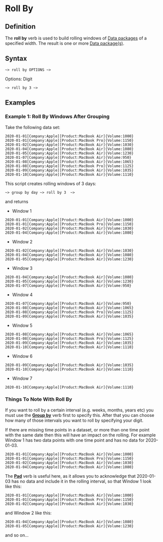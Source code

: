 # Roll By

## Definition

The **roll by** verb is used to build rolling windows of [Data packages](../datapackages.md) of a specified width. The result is one or more [Data package(s)](../datapackages.md).


## Syntax

```language-tractor
~> roll by OPTIONS ~>
```

Options: Digit

```language-tractor
~> roll by 3 ~>
```

## Examples

### Example 1: Roll By Windows After Grouping

Take the following data set:

```language-katsu
2020-01-01[Company:Apple][Product:MacBook Air]{Volume:1000}
2020-01-01[Company:Apple][Product:MacBook Pro]{Volume:1150}
2020-01-02[Company:Apple][Product:MacBook Air]{Volume:1030}
2020-01-04[Company:Apple][Product:MacBook Air]{Volume:1080}
2020-01-05[Company:Apple][Product:MacBook Air]{Volume:1230}
2020-01-07[Company:Apple][Product:MacBook Air]{Volume:950}
2020-01-08[Company:Apple][Product:MacBook Air]{Volume:1065}
2020-01-08[Company:Apple][Product:MacBook Pro]{Volume:1125}
2020-01-09[Company:Apple][Product:MacBook Air]{Volume:1035}
2020-01-10[Company:Apple][Product:MacBook Air]{Volume:1110}
```

This script creates rolling windows of 3 days:

```language-tractor
~> group by day ~> roll by 3  ~>
```

and returns

- Window 1

```language-katsu
2020-01-01[Company:Apple][Product:MacBook Air]{Volume:1000}
2020-01-01[Company:Apple][Product:MacBook Pro]{Volume:1150}
2020-01-02[Company:Apple][Product:MacBook Air]{Volume:1030}
2020-01-04[Company:Apple][Product:MacBook Air]{Volume:1080}
``` 

- Window 2

```language-katsu
2020-01-02[Company:Apple][Product:MacBook Air]{Volume:1030}
2020-01-04[Company:Apple][Product:MacBook Air]{Volume:1080}
2020-01-05[Company:Apple][Product:MacBook Air]{Volume:1230}
```

- Window 3

```language-katsu
2020-01-04[Company:Apple][Product:MacBook Air]{Volume:1080}
2020-01-05[Company:Apple][Product:MacBook Air]{Volume:1230}
2020-01-07[Company:Apple][Product:MacBook Air]{Volume:950}
```

- Window 4 

```language-katsu
2020-01-07[Company:Apple][Product:MacBook Air]{Volume:950}
2020-01-08[Company:Apple][Product:MacBook Air]{Volume:1065}
2020-01-08[Company:Apple][Product:MacBook Pro]{Volume:1125}
2020-01-09[Company:Apple][Product:MacBook Air]{Volume:1035}
```

- Window 5

```language-katsu
2020-01-08[Company:Apple][Product:MacBook Air]{Volume:1065}
2020-01-08[Company:Apple][Product:MacBook Pro]{Volume:1125}
2020-01-09[Company:Apple][Product:MacBook Air]{Volume:1035}
2020-01-10[Company:Apple][Product:MacBook Air]{Volume:1110}
```
- Window 6

```language-katsu
2020-01-09[Company:Apple][Product:MacBook Air]{Volume:1035}
2020-01-10[Company:Apple][Product:MacBook Air]{Volume:1110}
```

- Window 7

```language-katsu
2020-01-10[Company:Apple][Product:MacBook Air]{Volume:1110}
```

### Things To Note With Roll By

If you want to roll by a certain interval (e.g. weeks, months, years etc) you must use the [**Group by**](groupby.md) verb first to specify this. After that you can choose how many of those intervals you want to roll by specifying your digit.

If there are missing time points in a dataset, or more than one time point with the same date then this will have an impact on the rolling. For example Window 1 has two data points with one time point and has no data for 2020-01-03.

```language-katsu
2020-01-01[Company:Apple][Product:MacBook Air]{Volume:1000}
2020-01-01[Company:Apple][Product:MacBook Pro]{Volume:1150}
2020-01-02[Company:Apple][Product:MacBook Air]{Volume:1030}
2020-01-04[Company:Apple][Product:MacBook Air]{Volume:1080}
``` 

The [**Pad**](pad.md) verb is useful here, as it allows you to acknowledge that 2020-01-03 has no data and include it in the rolling interval, so that Window 1 look like this:

```language-katsu
2020-01-01[Company:Apple][Product:MacBook Air]{Volume:1000}
2020-01-01[Company:Apple][Product:MacBook Pro]{Volume:1150}
2020-01-02[Company:Apple][Product:MacBook Air]{Volume:1030}
``` 

and Window 2 like this:

```language-katsu
2020-01-04[Company:Apple][Product:MacBook Air]{Volume:1080}
2020-01-05[Company:Apple][Product:MacBook Air]{Volume:1230}
``` 

and so on...
